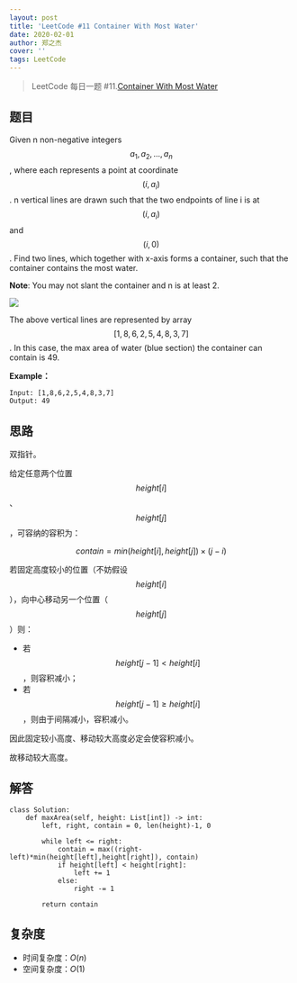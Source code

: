 ```yaml
---
layout: post
title: 'LeetCode #11 Container With Most Water'
date: 2020-02-01
author: 郑之杰
cover: ''
tags: LeetCode
---
```


> LeetCode 每日一题 #11.[Container With Most Water](https://leetcode-cn.com/problems/container-with-most-water/)

## 题目
Given n non-negative integers $$a_1, a_2, ..., a_n $$, where each represents a point at coordinate$$(i, a_i)$$. n vertical lines are drawn such that the two endpoints of line i is at $$(i, a_i)$$ and $$(i, 0)$$. Find two lines, which together with x-axis forms a container, such that the container contains the most water.

**Note**: You may not slant the container and n is at least 2.

![](https://s3-lc-upload.s3.amazonaws.com/uploads/2018/07/17/question_11.jpg)

The above vertical lines are represented by array $$[1,8,6,2,5,4,8,3,7]$$. In this case, the max area of water (blue section) the container can contain is 49.


**Example：**
```
Input: [1,8,6,2,5,4,8,3,7]
Output: 49
```

## 思路
双指针。

给定任意两个位置$$height[i]$$、$$height[j]$$，可容纳的容积为：

$$ contain = min(height[i],height[j])×(j-i) $$

若固定高度较小的位置（不妨假设$$height[i]$$），向中心移动另一个位置（$$height[j]$$）则：
- 若$$height[j-1]<height[i]$$，则容积减小；
- 若$$height[j-1]≥height[i]$$，则由于间隔减小，容积减小。

因此固定较小高度、移动较大高度必定会使容积减小。

故移动较大高度。


## 解答
```
class Solution:
    def maxArea(self, height: List[int]) -> int:
        left, right, contain = 0, len(height)-1, 0

        while left <= right:
            contain = max((right-left)*min(height[left],height[right]), contain)
            if height[left] < height[right]:
                left += 1
            else:
                right -= 1
        
        return contain
```

## 复杂度
- 时间复杂度：$O(n)$
- 空间复杂度：$O(1)$